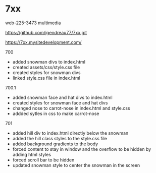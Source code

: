 # 7xx
web-225-3473 multimedia

https://github.com/jgendreau77/7xx.git

https://7xx.mysitedevelopment.com/

700
- added snowman divs to index.html
- created assets/css/style.css file
- created styles for snowman divs
- linked style.css file in index.html

700.1
- added snowman face and hat divs to index.html
- created styles for snowman face and hat divs
- changed nose to carrot-nose in index.html and style.css
- addded sytles in css to make carrot-nose

701
- added hill div to index.html directly below the snowman
- added the hill class styles to the style.css file
- added background gradients to the body
- forced content to stay in window and the overflow to be hidden by adding html styles
- forced scroll bar to be hidden
- updated snowman style to center the snowman in the screen
